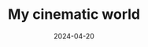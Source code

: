 ---
layout: post
excerpt_separator: <!--more-->
title: My cinematic world
description: Detailed infomation and thoughts about my taste in movies
permalink: hello/
date: 2024-04-20
---